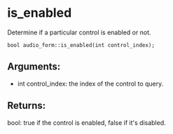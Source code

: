 # is_enabled
Determine if a particular control is enabled or not.

`bool audio_form::is_enabled(int control_index);`

## Arguments:
* int control_index: the index of the control to query.

## Returns:
bool: true if the control is enabled, false if it's disabled.
